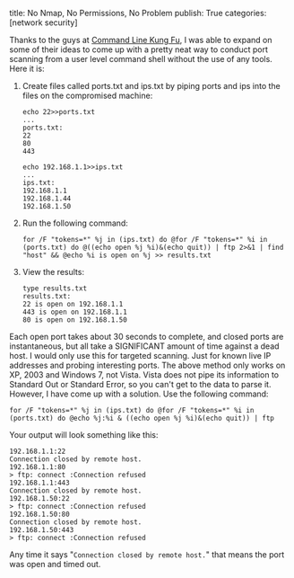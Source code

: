title: No Nmap, No Permissions, No Problem
publish: True
categories: [network security]

Thanks to the guys at [Command Line Kung Fu](http://blog.commandlinekungfu.com/2010/04/episode-89-lets-scan-us-some-ports.html), I was able to expand on some of their ideas to come up with a pretty neat way to conduct port scanning from a user level command shell without the use of any tools. Here it is:

1. Create files called ports.txt and ips.txt by piping ports and ips into the files on the compromised machine:

    ```
    echo 22>>ports.txt
    ...
    ports.txt:
    22
    80
    443

    echo 192.168.1.1>>ips.txt
    ...
    ips.txt:
    192.168.1.1
    192.168.1.44
    192.168.1.50
    ```

2. Run the following command:

    ```
    for /F "tokens=*" %j in (ips.txt) do @for /F "tokens=*" %i in (ports.txt) do @((echo open %j %i)&(echo quit)) | ftp 2>&1 | find "host" && @echo %i is open on %j >> results.txt
    ```

3. View the results:

    ```
    type results.txt
    results.txt:
    22 is open on 192.168.1.1
    443 is open on 192.168.1.1
    80 is open on 192.168.1.50
    ```

Each open port takes about 30 seconds to complete, and closed ports are instantaneous, but all take a SIGNIFICANT amount of time against a dead host. I would only use this for targeted scanning. Just for known live IP addresses and probing interesting ports. The above method only works on XP, 2003 and Windows 7, not Vista. Vista does not pipe its information to Standard Out or Standard Error, so you can't get to the data to parse it. However, I have come up with a solution. Use the following command:

```
for /F "tokens=*" %j in (ips.txt) do @for /F "tokens=*" %i in (ports.txt) do @echo %j:%i & ((echo open %j %i)&(echo quit)) | ftp
```

Your output will look something like this:

```
192.168.1.1:22
Connection closed by remote host.
192.168.1.1:80
> ftp: connect :Connection refused
192.168.1.1:443
Connection closed by remote host.
192.168.1.50:22
> ftp: connect :Connection refused
192.168.1.50:80
Connection closed by remote host.
192.168.1.50:443
> ftp: connect :Connection refused
```

Any time it says "`Connection closed by remote host.`" that means the port was open and timed out.
